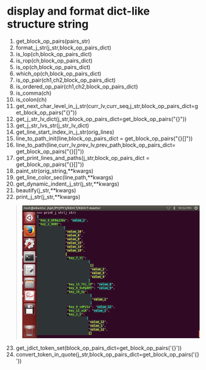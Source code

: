 # display and format dict-like structure string
1. get_block_op_pairs(pairs_str)  
2. format_j_str(j_str,block_op_pairs_dict)  
3. is_lop(ch,block_op_pairs_dict)  
4. is_rop(ch,block_op_pairs_dict)  
5. is_op(ch,block_op_pairs_dict)  
6. which_op(ch,block_op_pairs_dict)  
7. is_op_pair(ch1,ch2,block_op_pairs_dict)  
8. is_ordered_op_pair(ch1,ch2,block_op_pairs_dict)  
9. is_comma(ch)  
10. is_colon(ch)  
11. get_next_char_level_in_j_str(curr_lv,curr_seq,j_str,block_op_pairs_dict=get_block_op_pairs("{}[]()"))  
12. get_j_str_lv_dict(j_str,block_op_pairs_dict=get_block_op_pairs("{}[]()"))  
13. get_j_str_lvs_str(j_str_lv_dict)  
14. get_line_start_index_in_j_str(orig_lines)  
15. line_to_path_init(line,block_op_pairs_dict = get_block_op_pairs("{}[]"))  
16. line_to_path(line,curr_lv,prev_lv,prev_path,block_op_pairs_dict= get_block_op_pairs("{}[]"))  
17. get_print_lines_and_paths(j_str,block_op_pairs_dict = get_block_op_pairs("{}[]"))  
18. paint_str(orig_string,**kwargs)  
19. get_line_color_sec(line,path,**kwargs)  
20. get_dynamic_indent_j_str(j_str,**kwargs)  
21. beautify(j_str,**kwargs)  
22. print_j_str(j_str,**kwargs)  
>![](/Images/jprint.print_j_str.png)  
23. get_jdict_token_set(block_op_pairs_dict=get_block_op_pairs('{}[]()'))  
24. convert_token_in_quote(j_str,block_op_pairs_dict=get_block_op_pairs('{}[]()'))
